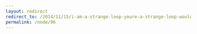 ```yaml
---
layout: redirect
redirect_to: /2014/11/15/i-am-a-strange-loop-youre-a-strange-loop-wouldnt-ceptr-likely-be-strange-loop-too
permalink: /node/96
---
```


